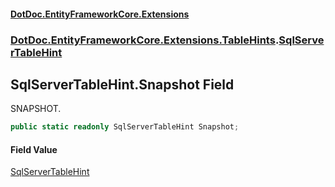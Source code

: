 #### [DotDoc\.EntityFrameworkCore\.Extensions](Home 'Home')
### [DotDoc\.EntityFrameworkCore\.Extensions\.TableHints](DotDoc.EntityFrameworkCore.Extensions.TableHints 'DotDoc\.EntityFrameworkCore\.Extensions\.TableHints').[SqlServerTableHint](SqlServerTableHint 'DotDoc\.EntityFrameworkCore\.Extensions\.TableHints\.SqlServerTableHint')

## SqlServerTableHint\.Snapshot Field

SNAPSHOT\.

```csharp
public static readonly SqlServerTableHint Snapshot;
```

#### Field Value
[SqlServerTableHint](SqlServerTableHint 'DotDoc\.EntityFrameworkCore\.Extensions\.TableHints\.SqlServerTableHint')